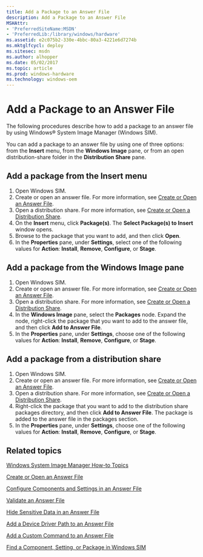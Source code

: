 ```yaml
---
title: Add a Package to an Answer File
description: Add a Package to an Answer File
MSHAttr:
- 'PreferredSiteName:MSDN'
- 'PreferredLib:/library/windows/hardware'
ms.assetid: e2c075b2-330e-4bbc-80a3-4221e6d7274b
ms.mktglfcycl: deploy
ms.sitesec: msdn
ms.author: alhopper
ms.date: 05/02/2017
ms.topic: article
ms.prod: windows-hardware
ms.technology: windows-oem
---
```

# Add a Package to an Answer File

The following procedures describe how to add a package to an answer file by using Windows® System Image Manager (Windows SIM).

You can add a package to an answer file by using one of three options: from the **Insert** menu, from the **Windows Image** pane, or from an open distribution-share folder in the **Distribution Share** pane.

## Add a package from the Insert menu

1. Open Windows SIM.
1. Create or open an answer file. For more information, see [Create or Open an Answer File](create-or-open-an-answer-file.md).
1. Open a distribution share. For more information, see [Create or Open a Distribution Share](create-or-open-a-distribution-share.md).
1. On the **Insert** menu, click **Package(s)**. The **Select Package(s) to Insert** window opens.
1. Browse to the package that you want to add, and then click **Open**.
1. In the **Properties** pane, under **Settings**, select one of the following values for **Action**: **Install**, **Remove**, **Configure**, or **Stage**.

## Add a package from the Windows Image pane

1. Open Windows SIM.
1. Create or open an answer file. For more information, see [Create or Open an Answer File](create-or-open-an-answer-file.md).
1. Open a distribution share. For more information, see [Create or Open a Distribution Share](create-or-open-a-distribution-share.md).
1. In the **Windows Image** pane, select the **Packages** node. Expand the node, right-click the package that you want to add to the answer file, and then click **Add to Answer File**.
1. In the **Properties** pane, under **Settings**, choose one of the following values for **Action**: **Install**, **Remove**, **Configure**, or **Stage**.

## Add a package from a distribution share

1. Open Windows SIM.
1. Create or open an answer file. For more information, see [Create or Open an Answer File](create-or-open-an-answer-file.md).
1. Open a distribution share. For more information, see [Create or Open a Distribution Share](create-or-open-a-distribution-share.md).
1. Right-click the package that you want to add to the distribution share packages directory, and then click **Add to Answer File**. The package is added to the answer file in the packages section.
1. In the **Properties** pane, under **Settings**, choose one of the following values for **Action**: **Install**, **Remove**, **Configure**, or **Stage**.

## Related topics

[Windows System Image Manager How-to Topics](windows-system-image-manager-how-to-topics.md)

[Create or Open an Answer File](create-or-open-an-answer-file.md)

[Configure Components and Settings in an Answer File](configure-components-and-settings-in-an-answer-file.md)

[Validate an Answer File](validate-an-answer-file.md)

[Hide Sensitive Data in an Answer File](hide-sensitive-data-in-an-answer-file.md)

[Add a Device Driver Path to an Answer File](add-a-device-driver-path-to-an-answer-file.md)

[Add a Custom Command to an Answer File](add-a-custom-command-to-an-answer-file.md)

[Find a Component, Setting, or Package in Windows SIM](find-a-component-setting-or-package-in-windows-sim.md)